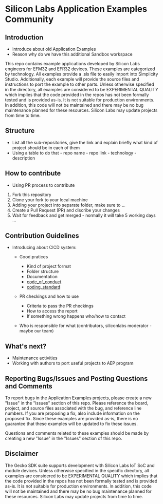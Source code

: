 # Silicon Labs Application Examples Community #

## Introduction

- Introduce about old Application Examples
- Reason why do we have this additional Sandbox workspace

This repo contains example applications developed by Silicon Labs engineers for EFM32 and EFR32 devices. These examples are categorized by technology. All examples provide a .sls file to easily import into Simplicity Studio. Additionally, each example will provide the source files and instructions to port the example to other parts. Unless otherwise specified in the directory, all examples are considered to be EXPERIMENTAL QUALITY which implies that the code provided in the repos has not been formally tested and is provided as-is.  It is not suitable for production environments.  In addition, this code will not be maintained and there may be no bug maintenance planned for these resources. Silicon Labs may update projects from time to time.

## Structure ##

- List all the sub-repositories, give the link and explain briefly what kind of project should be in each of them
- Using a table to do that - repo name - repo link - technology - description 

## How to contribute

- Using PR process to contribute
1. Fork this repository
2. Clone your fork to your local machine
3. Adding your project into separate folder, make sure to ...
4. Create a Pull Request (PR) and discribe your changes
5. Wait for feedback and get merged - normally it will take 5 working days ...

## Contribution Guidelines

- Introducing about CICD system:
  - Good pratices
    - Kind of project format
    - Folder structure
    - Documentation
    - [code_of_conduct](https://github.com/SiliconLabsSoftware/agreements-and-guidelines/blob/main/code_of_conduct.md)
    - [coding_standard](https://github.com/SiliconLabsSoftware/agreements-and-guidelines/blob/main/coding_standard.md)
  - PR checkings and how to use
    - Criteria to pass the PR checkings
    - How to access the report
    - If something wrong happens who/how to contact

  - Who is responsible for what (contributors, siliconlabs moderator - maybe our team)


## What's next?

- Maintenance activities
- Working with authors to port useful projects to AEP program

## Reporting Bugs/Issues and Posting Questions and Comments ##

To report bugs in the Application Examples projects, please create a new "Issue" in the "Issues" section of this repo. Please reference the board, project, and source files associated with the bug, and reference line numbers. If you are proposing a fix, also include information on the proposed fix. Since these examples are provided as-is, there is no guarantee that these examples will be updated to fix these issues.

Questions and comments related to these examples should be made by creating a new "Issue" in the "Issues" section of this repo.

## Disclaimer ##

The Gecko SDK suite supports development with Silicon Labs IoT SoC and module devices. Unless otherwise specified in the specific directory, all examples are considered to be EXPERIMENTAL QUALITY which implies that the code provided in the repos has not been formally tested and is provided as-is.  It is not suitable for production environments.  In addition, this code will not be maintained and there may be no bug maintenance planned for these resources. Silicon Labs may update projects from time to time.